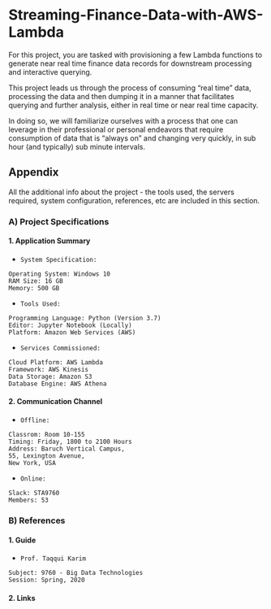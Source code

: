 # Streaming-Finance-Data-with-AWS-Lambda
For this project, you are tasked with provisioning a few Lambda functions to generate near real time finance data records for downstream processing and interactive querying.

This project leads us through the process of consuming “real time” data, processing the data and then dumping it in a manner that facilitates querying and further analysis, either in real time or near real time capacity.

In doing so, we will familiarize ourselves with a process that one can leverage in their professional or personal endeavors that require consumption of data that is “always on” and changing very quickly, in sub hour (and typically) sub minute intervals.


## Appendix
All the additional info about the project - the tools used, the servers required, system configuration, references, etc are included in this section.

### A) Project Specifications

#### 1. Application Summary
* ```System Specification:```
``` 
Operating System: Windows 10
RAM Size: 16 GB
Memory: 500 GB
```

* ```Tools Used:```
``` 
Programming Language: Python (Version 3.7)
Editor: Jupyter Notebook (Locally)
Platform: Amazon Web Services (AWS)
```

* ```Services Commissioned:```
``` 
Cloud Platform: AWS Lambda
Framework: AWS Kinesis
Data Storage: Amazon S3
Database Engine: AWS Athena
```

#### 2. Communication Channel
* ```Offline:```
``` 
Classrom: Room 10-155
Timing: Friday, 1800 to 2100 Hours
Address: Baruch Vertical Campus,
55, Lexington Avenue,
New York, USA
```

* ```Online:```
``` 
Slack: STA9760
Members: 53
```

### B) References

#### 1. Guide
* ```Prof. Taqqui Karim```
``` 
Subject: 9760 - Big Data Technologies
Session: Spring, 2020
```

#### 2. Links

